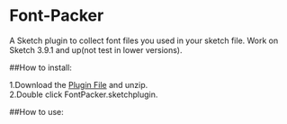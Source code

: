 # Font-Packer
A Sketch plugin to collect font files you used in your sketch file. 
Work on Sketch 3.9.1 and up(not test in lower versions).

##How to install:

1.Download the [Plugin File](https://github.com/bigxixi/Font-Packer/archive/master.zip) and unzip.  
2.Double click FontPacker.sketchplugin. 

##How to use:  


